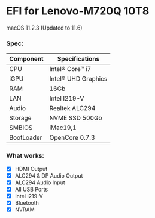 # EFI for Lenovo-M720Q 10T8
macOS 11.2.3 (Updated to 11.6) 

### Spec:

| Component        | Specifications                         |
| ---------------- | ---------------------------------------|
| CPU              | Intel® Core™ i7                        |
| iGPU             | Intel® UHD Graphics                    |
| RAM              | 16Gb                                   |
| LAN              | Intel I219-V                           |
| Audio            | Realtek ALC294                         |
| Storage          | NVME SSD 500Gb                         |
| SMBIOS           | iMac19,1                               |
| BootLoader       | OpenCore 0.7.3                         |

### What works:

- [x] HDMI Output
- [x] ALC294 & DP Audio Output
- [x] ALC294 Audio Input
- [x] All USB Ports
- [x] Intel I219-V
- [x] Bluetooth
- [x] NVRAM
